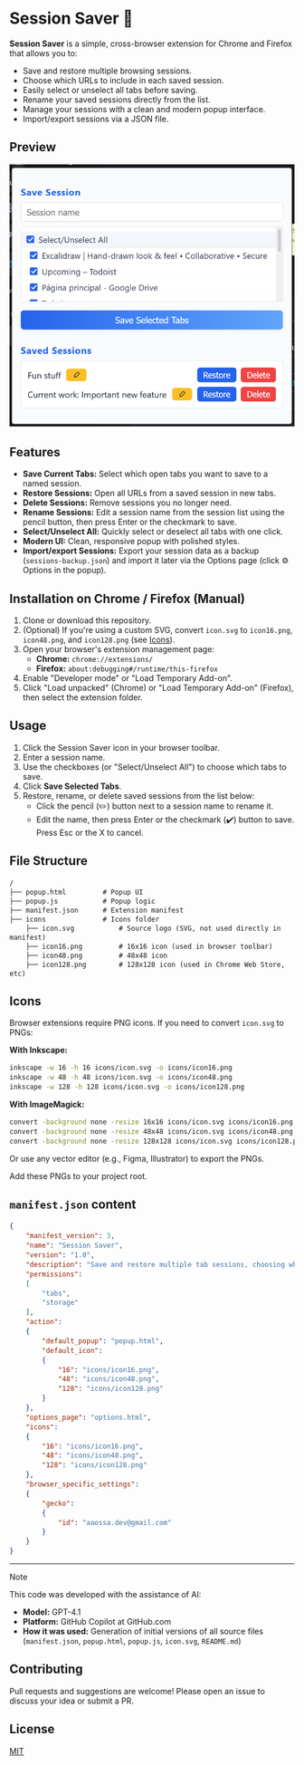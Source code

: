 # Session Saver :floppy_disk:

**Session Saver** is a simple, cross-browser extension for Chrome and Firefox that allows you to:
- Save and restore multiple browsing sessions.
- Choose which URLs to include in each saved session.
- Easily select or unselect all tabs before saving.
- Rename your saved sessions directly from the list.
- Manage your sessions with a clean and modern popup interface.
- Import/export sessions via a JSON file.

## Preview

![Session Saver Popup Screenshot](img/screenshot.png)

## Features

- **Save Current Tabs:** Select which open tabs you want to save to a named session.
- **Restore Sessions:** Open all URLs from a saved session in new tabs.
- **Delete Sessions:** Remove sessions you no longer need.
- **Rename Sessions:** Edit a session name from the session list using the pencil button, then press Enter or the checkmark to save.
- **Select/Unselect All:** Quickly select or deselect all tabs with one click.
- **Modern UI:** Clean, responsive popup with polished styles.
- **Import/export Sessions:** Export your session data as a backup (`sessions-backup.json`) and import it later via the Options page (click ⚙️ Options in the popup).


## Installation on Chrome / Firefox (Manual)

1. Clone or download this repository.
2. (Optional) If you're using a custom SVG, convert `icon.svg` to `icon16.png`, `icon48.png`, and `icon128.png` (see [Icons](#icons)).
3. Open your browser's extension management page:
   - **Chrome:** `chrome://extensions/`
   - **Firefox:** `about:debugging#/runtime/this-firefox`
4. Enable "Developer mode" or "Load Temporary Add-on".
5. Click "Load unpacked" (Chrome) or "Load Temporary Add-on" (Firefox), then select the extension folder.


## Usage

1. Click the Session Saver icon in your browser toolbar.
2. Enter a session name.
3. Use the checkboxes (or "Select/Unselect All") to choose which tabs to save.
4. Click **Save Selected Tabs**.
5. Restore, rename, or delete saved sessions from the list below:
   - Click the pencil (✏️) button next to a session name to rename it.
   - Edit the name, then press Enter or the checkmark (✔️) button to save. Press Esc or the X to cancel.

## File Structure

```
/
├── popup.html         # Popup UI
├── popup.js           # Popup logic
├── manifest.json      # Extension manifest
├── icons              # Icons folder
    ├── icon.svg           # Source logo (SVG, not used directly in manifest)
    ├── icon16.png         # 16x16 icon (used in browser toolbar)
    ├── icon48.png         # 48x48 icon
    ├── icon128.png        # 128x128 icon (used in Chrome Web Store, etc)
```


## Icons

Browser extensions require PNG icons. If you need to convert `icon.svg` to PNGs:

**With Inkscape:**
```sh
inkscape -w 16 -h 16 icons/icon.svg -o icons/icon16.png
inkscape -w 48 -h 48 icons/icon.svg -o icons/icon48.png
inkscape -w 128 -h 128 icons/icon.svg -o icons/icon128.png
```

**With ImageMagick:**
```sh
convert -background none -resize 16x16 icons/icon.svg icons/icon16.png
convert -background none -resize 48x48 icons/icon.svg icons/icon48.png
convert -background none -resize 128x128 icons/icon.svg icons/icon128.png
```

Or use any vector editor (e.g., Figma, Illustrator) to export the PNGs.

Add these PNGs to your project root.


## `manifest.json` content

```json
{
    "manifest_version": 3,
    "name": "Session Saver",
    "version": "1.0",
    "description": "Save and restore multiple tab sessions, choosing which URLs to include.",
    "permissions":
    [
        "tabs",
        "storage"
    ],
    "action":
    {
        "default_popup": "popup.html",
        "default_icon":
        {
            "16": "icons/icon16.png",
            "48": "icons/icon48.png",
            "128": "icons/icon128.png"
        }
    },
    "options_page": "options.html",
    "icons":
    {
        "16": "icons/icon16.png",
        "48": "icons/icon48.png",
        "128": "icons/icon128.png"
    },
    "browser_specific_settings":
    {
        "gecko":
        {
            "id": "aaossa.dev@gmail.com"
        }
    }
}
```

---

> [!NOTE]
> This code was developed with the assistance of AI:
>
> - **Model:** GPT-4.1
> - **Platform:** GitHub Copilot at GitHub.com
> - **How it was used:** Generation of initial versions of all source files (`manifest.json`, `popup.html`, `popup.js`, `icon.svg`, `README.md`)


## Contributing

Pull requests and suggestions are welcome! Please open an issue to discuss your idea or submit a PR.


## License

[MIT](LICENSE)
